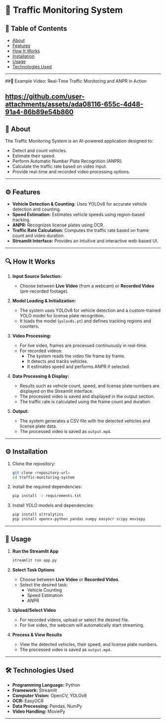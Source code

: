 # 🚦 **Traffic Monitoring System**

## 📑 **Table of Contents**
- [About](#about)
- [Features](#features)
- [How It Works](#how-it-works)
- [Installation](#installation)
- [Usage](#usage)
- [Technologies Used](#technologies-used)

---
##🔹 Example Video: Real-Time Traffic Monitoring and ANPR in Action

https://github.com/user-attachments/assets/ada08116-655c-4d48-91a4-86b89e54b860
---

## 📌 **About**
The Traffic Monitoring System is an AI-powered application designed to:
- Detect and count vehicles.
- Estimate their speed.
- Perform Automatic Number Plate Recognition (ANPR).
- Calculate the traffic rate based on video input.
- Provide real-time and recorded video processing options.

---

## ⚙️ **Features**
- **Vehicle Detection & Counting:** Uses YOLOv8 for accurate vehicle detection and counting.
- **Speed Estimation:** Estimates vehicle speeds using region-based tracking.
- **ANPR:** Recognizes license plates using OCR.
- **Traffic Rate Calculation:** Computes the traffic rate based on frame count and video duration.
- **Streamlit Interface:** Provides an intuitive and interactive web-based UI.

---

## 🔍 **How It Works**

1. **Input Source Selection:** 
    - Choose between **Live Video** (from a webcam) or **Recorded Video** (pre-recorded footage).

2. **Model Loading & Initialization:**
    - The system uses YOLOv8 for vehicle detection and a custom-trained YOLO model for license plate recognition.
    - It loads the model (`yolov8s.pt`) and defines tracking regions and counters.

3. **Video Processing:**
    - For live video, frames are processed continuously in real-time.
    - For recorded videos:
        - The system reads the video file frame by frame.
        - It detects and tracks vehicles.
        - It estimates speed and performs ANPR if selected.

4. **Data Processing & Display:**
    - Results such as vehicle count, speed, and license plate numbers are displayed on the Streamlit interface.
    - The processed video is saved and displayed in the output section.
    - The traffic rate is calculated using the frame count and duration.

5. **Output:**
    - The system generates a CSV file with the detected vehicles and license plate data.
    - The processed video is saved as `output.mp4`.

---

## ⚙️ **Installation**

1. Clone the repository:
   ```bash
   git clone <repository-url>
   cd traffic-monitoring-system
   ```

2. Install the required dependencies:
   ```bash
   pip install -r requirements.txt
   ```

3. Install YOLO models and dependencies:
   ```bash
   pip install ultralytics
   pip install opencv-python pandas numpy easyocr scipy moviepy
   ```

---

## 🚀 **Usage**

1. **Run the Streamlit App**
   ```bash
   streamlit run app.py
   ```

2. **Select Task Options**
    - Choose between **Live Video** or **Recorded Video**.
    - Select the desired task:
      - Vehicle Counting
      - Speed Estimation
      - ANPR

3. **Upload/Select Video**
    - For recorded videos, upload or select the desired file.
    - For live video, the webcam will automatically start streaming.

4. **Process & View Results**
    - View the detected vehicles, their speed, and license plate numbers.
    - The processed video is saved as `output.mp4`.

---

## 🛠️ **Technologies Used**
- **Programming Language:** Python
- **Framework:** Streamlit
- **Computer Vision:** OpenCV, YOLOv8
- **OCR:** EasyOCR
- **Data Processing:** Pandas, NumPy
- **Video Handling:** MoviePy

---

